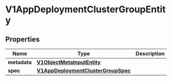 # V1AppDeploymentClusterGroupEntity

## Properties
Name | Type | Description | Notes
------------ | ------------- | ------------- | -------------
**metadata** | [**V1ObjectMetaInputEntity**](V1ObjectMetaInputEntity.md) |  |  [optional]
**spec** | [**V1AppDeploymentClusterGroupSpec**](V1AppDeploymentClusterGroupSpec.md) |  |  [optional]

